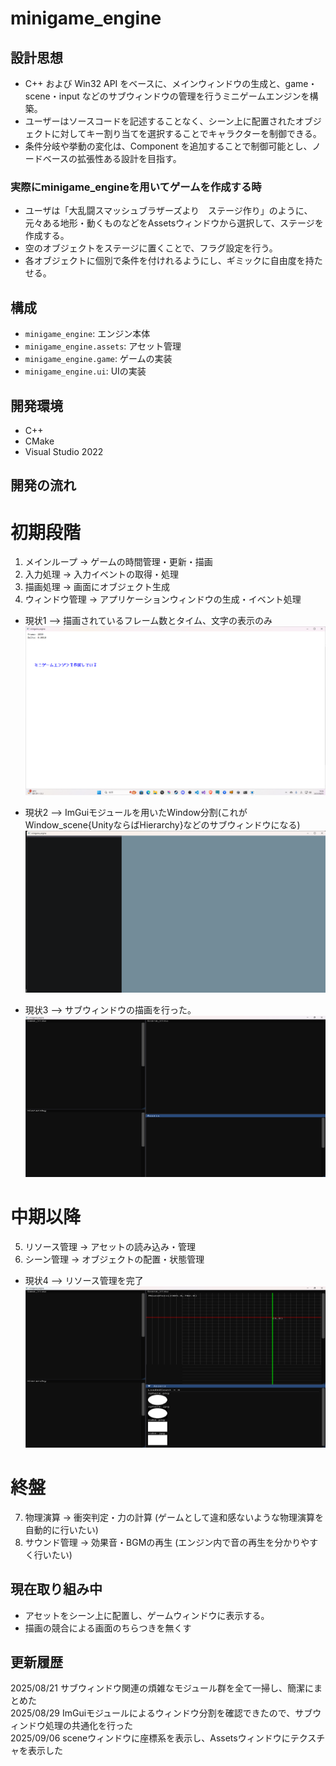 # minigame_engine

## 設計思想
- C++ および Win32 API をベースに、メインウィンドウの生成と、game・scene・input などのサブウィンドウの管理を行うミニゲームエンジンを構築。
- ユーザーはソースコードを記述することなく、シーン上に配置されたオブジェクトに対してキー割り当てを選択することでキャラクターを制御できる。
- 条件分岐や挙動の変化は、Component を追加することで制御可能とし、ノードベースの拡張性ある設計を目指す。

### 実際にminigame_engineを用いてゲームを作成する時
- ユーザは「大乱闘スマッシュブラザーズより　ステージ作り」のように、元々ある地形・動くものなどをAssetsウィンドウから選択して、ステージを作成する。
- 空のオブジェクトをステージに置くことで、フラグ設定を行う。
- 各オブジェクトに個別で条件を付けれるようにし、ギミックに自由度を持たせる。

## 構成
- `minigame_engine`: エンジン本体
- `minigame_engine.assets`: アセット管理
- `minigame_engine.game`: ゲームの実装
- `minigame_engine.ui`: UIの実装

## 開発環境
- C++
- CMake
- Visual Studio 2022

## 開発の流れ
# 初期段階
1. メインループ -> ゲームの時間管理・更新・描画
2. 入力処理 -> 入力イベントの取得・処理
3. 描画処理 -> 画面にオブジェクト生成
4. ウィンドウ管理 -> アプリケーションウィンドウの生成・イベント処理

- 現状1 --> 描画されているフレーム数とタイム、文字の表示のみ </br>
![minigame_engine](./img/minigame_engine1.png)

- 現状2 --> ImGuiモジュールを用いたWindow分割(これがWindow_scene{UnityならばHierarchy}などのサブウィンドウになる) </br>
![minigame_engine](./img/minigame_engine2.png)

- 現状3 --> サブウィンドウの描画を行った。</br>
![minigame_engine](./img/minigame_engine3.png)

# 中期以降
5. リソース管理 -> アセットの読み込み・管理
6. シーン管理 -> オブジェクトの配置・状態管理

- 現状4 --> リソース管理を完了 </br>
![minigame_engine](./img/minigame_engine4.png)

# 終盤
7. 物理演算 -> 衝突判定・力の計算  (ゲームとして違和感ないような物理演算を自動的に行いたい)
8. サウンド管理 -> 効果音・BGMの再生  (エンジン内で音の再生を分かりやすく行いたい)

## 現在取り組み中
- アセットをシーン上に配置し、ゲームウィンドウに表示する。
- 描画の競合による画面のちらつきを無くす

## 更新履歴
2025/08/21 サブウィンドウ関連の煩雑なモジュール群を全て一掃し、簡潔にまとめた</br>
2025/08/29 ImGuiモジュールによるウィンドウ分割を確認できたので、サブウィンドウ処理の共通化を行った</br>
2025/09/06 sceneウィンドウに座標系を表示し、Assetsウィンドウにテクスチャを表示した</br>
